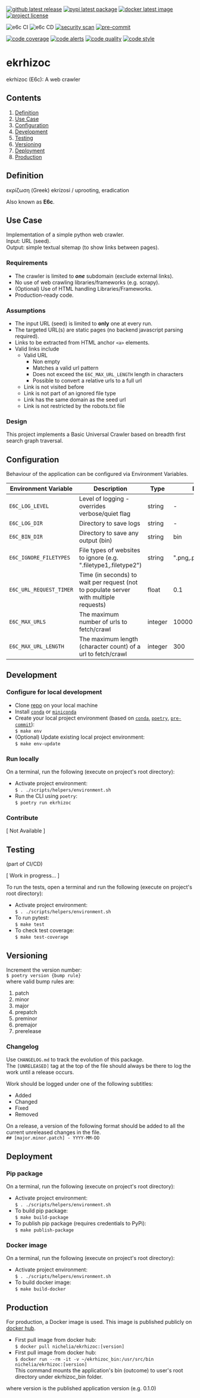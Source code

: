 [![github latest release](https://badgen.net/github/release/nichelia/ekrhizoc?icon=github)](https://github.com/nichelia/ekrhizoc/releases/latest/)
[![pypi latest package](https://badgen.net/pypi/v/ekrhizoc?label=pypi%20pacakge)](https://pypi.org/project/ekrhizoc/)
[![docker latest image](https://img.shields.io/docker/v/nichelia/ekrhizoc?label=image&logo=docker&logoColor=white)](https://hub.docker.com/repository/docker/nichelia/ekrhizoc)
[![project license](https://badgen.net/github/license/nichelia/ekrhizoc?color=purple)](https://github.com/nichelia/ekrhizoc/blob/master/LICENSE)

![e6c CI](https://github.com/nichelia/ekrhizoc/workflows/e6c%20CI/badge.svg)
![e6c CD](https://github.com/nichelia/ekrhizoc/workflows/e6c%20CD/badge.svg)
[![security scan](https://badgen.net/dependabot/nichelia/ekrhizoc/?label=security%20scan)](https://github.com/nichelia/ekrhizoc/labels/security%20patch)
[![pre-commit](https://img.shields.io/badge/pre--commit-enabled-brightgreen)](https://github.com/pre-commit/pre-commit)


[![code coverage](https://badgen.net/codecov/c/github/nichelia/ekrhizoc?label=code%20coverage)](https://codecov.io/gh/nichelia/ekrhizoc)
[![code alerts](https://badgen.net/lgtm/alerts/g/nichelia/ekrhizoc?label=code%20alerts)](https://lgtm.com/projects/g/nichelia/ekrhizoc/alerts/)
[![code quality](https://badgen.net/lgtm/grade/g/nichelia/ekrhizoc?label=code%20quality)](https://lgtm.com/projects/g/nichelia/ekrhizoc/context:python)
[![code style](https://badgen.net/badge/code%20style/black/color=black)](https://github.com/ambv/black)

# ekrhizoc
ekrhizoc (E6c): A web crawler

## Contents
1. [Definition](#definition)
2. [Use Case](#use-case)
3. [Configuration](#configuration)
4. [Development](#development)
5. [Testing](#testing)
6. [Versioning](#versioning)
7. [Deployment](#deployment)
8. [Production](#production)

## Definition

εκρίζωση (Greek)
ekrízosi / uprooting, eradication

Also known as __E6c__.

## Use Case

Implementation of a simple python web crawler.  
Input: URL (seed).  
Output: simple textual sitemap (to show links between pages).

### Requirements

* The crawler is limited to *__one__* subdomain (exclude external links).
* No use of web crawling libraries/frameworks (e.g. scrapy).
* (Optional) Use of HTML handling Libraries/Frameworks.
* Production-ready code.

### Assumptions

* The input URL (seed) is limited to __only__ one at every run.
* The targeted URL(s) are static pages (no backend javascript parsing required).
* Links to be extracted from HTML anchor `<a>` elements.
* Valid links include
    - Valid URL
        + Non empty
        + Matches a valid url pattern
        + Does not exceed the `E6C_MAX_URL_LENGTH` length in characters
        + Possible to convert a relative urls to a full url
    - Link is not visited before
    - Link is not part of an ignored file type
    - Link has the same domain as the seed url
    - Link is not restricted by the robots.txt file

### Design

This project implements a Basic Universal Crawler based on breadth first search graph traversal.

## Configuration

Behaviour of the application can be configured via Environment Variables.

| Environment Variable | Description | Type | Default Value |
| -------------- | -------------- | -------------- | -------------- |
| `E6C_LOG_LEVEL` | Level of logging - overrides verbose/quiet flag | string | - |
| `E6C_LOG_DIR` | Directory to save logs | string | - |
| `E6C_BIN_DIR` | Directory to save any output (bin) | string | bin |
| `E6C_IGNORE_FILETYPES` | File types of websites to ignore (e.g. ".filetype1,.filetype2") | string | ".png,.pdf,.txt,.doc,.jpg,.gif" |
| `E6C_URL_REQUEST_TIMER` | Time (in seconds) to wait per request (not to populate server with multiple requests) | float | 0.1 |
| `E6C_MAX_URLS` | The maximum number of urls to fetch/crawl | integer | 10000 |
| `E6C_MAX_URL_LENGTH` | The maximum length (character count) of a url to fetch/crawl | integer | 300 |

## Development

### Configure for local development

* Clone [repo](https://github.com/nichelia/ekrhizoc) on your local machine
* Install [`conda`](https://www.anaconda.com) or [`miniconda`](https://docs.conda.io/en/latest/miniconda.html)
* Create your local project environment (based on [`conda`](https://www.anaconda.com), [`poetry`](https://python-poetry.org), [`pre-commit`](https://pre-commit.com)):  
`$ make env`
* (Optional) Update existing local project environment:  
`$ make env-update`

### Run locally

On a terminal, run the following (execute on project's root directory):

* Activate project environment:  
`$ . ./scripts/helpers/environment.sh`
* Run the CLI using `poetry`:  
`$ poetry run ekrhizoc`

### Contribute

[ Not Available ]

## Testing
(part of CI/CD)

[ Work in progress... ]

To run the tests, open a terminal and run the following (execute on project's root directory):

* Activate project environment:  
`$ . ./scripts/helpers/environment.sh`
* To run pytest:  
`$ make test`
* To check test coverage:  
`$ make test-coverage`

## Versioning

Increment the version number:  
`$ poetry version {bump rule}`  
where valid bump rules are:

1. patch
2. minor
3. major
4. prepatch
5. preminor
6. premajor
7. prerelease

### Changelog

Use `CHANGELOG.md` to track the evolution of this package.  
The `[UNRELEASED]` tag at the top of the file should always be there to log the work until a release occurs.  

Work should be logged under one of the following subtitles:
* Added
* Changed
* Fixed
* Removed

On a release, a version of the following format should be added to all the current unreleased changes in the file.  
`## [major.minor.patch] - YYYY-MM-DD`

## Deployment

### Pip package

On a terminal, run the following (execute on project's root directory):

* Activate project environment:  
`$ . ./scripts/helpers/environment.sh`
* To build pip package:  
`$ make build-package`
* To publish pip package (requires credentials to PyPi):  
`$ make publish-package`

### Docker image

On a terminal, run the following (execute on project's root directory):

* Activate project environment:  
`$ . ./scripts/helpers/environment.sh`
* To build docker image:  
`$ make build-docker`

## Production

For production, a Docker image is used.
This image is published publicly on [docker hub](https://hub.docker.com/repository/docker/nichelia/ekrhizoc).

* First pull image from docker hub:  
`$ docker pull nichelia/ekrhizoc:[version]`
* First pull image from docker hub:  
`$ docker run --rm -it -v ~/ekrhizoc_bin:/usr/src/bin nichelia/ekrhizoc:[version]`  
This command mounts the application's bin (outcome) to user's root directory under ekrhizoc_bin folder.

where version is the published application version (e.g. 0.1.0)
